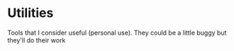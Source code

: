 # Utilities

Tools that I consider useful (personal use). They could be a little buggy but they'll do their work
